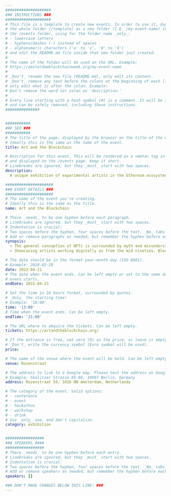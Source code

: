 ```yaml
---
####################
### INSTRUCTIONS ###
####################
# This file is a template to create new events. In order to use it, duplicate
# the whole folder (/template) as a new folder (I.E. /my-event-name) inside of
# the /events folder, using for the folder name _only_:
# - lowercase letters
# - hyphens/dashes (-) instead of spaces
# - alphanumeric characters ('a' to 'z', '0' to '9')
# and edit the README.md file inside that new folder just created.
#
# The name of the folder will be used on the URL. Example:
# https://amsterdamblockchainweek.org/my-event-name
#
# _Don't_ rename the new file (README.md), only edit its content.
# _Don't_ remove any text before the colons at the beginning of each line,
# only edit what is after the colon. Example:
# Don't remove the word nor colon on 'description:'
#
# Every line starting with a hash symbol (#) is a comment. It will be ignored
# and can be safely removed, including these instructions.
###############


###########
### SEO ###
###########
# The title of the page, displayed by the browser on the title of the window.
# Ideally this is the same as the name of the event.
title: Art and the Blockchain

# Description for this event. This will be rendered as a <meta> tag in the HTML,
# and displayed on the /events page. Keep it short.
# Linebreaks are ignored, but they _must_ start with two spaces.
description:
  A unique exhibition of experimental artists in the Ethereum ecosystem.

#####################
### EVENT DETAILS ###
#####################
# The name of the event you're creating.
# Ideally this is the same as the title.
name: Art and the Blockchain

# There _needs_ to be one hyphen before each paragraph.
# Linebreaks are ignored, but they _must_ start with two spaces.
# Indentation is crucial:
# Two spaces before the hyphen, four spaces before the text. _No_ tabs allowed.
# Add or remove paragraphs as needed, but remember the hyphen before each entry.
synopsis:
  - The general conception of NFTs is surrounded by myth and misunderstanding. NFTs are nothing more than linked images, and worse, they are artistically uninteresting. This show handpicks a selection of NFTs from the plethora that is out there to unveil some myths, and to show the width and depth of this cultural phenonemon. More specifically, the show zooms in on the expanding field of fine art within the context of the blockchain. In a tradition that started in the 60's of the previous century, this is just the last step in the evolution of Digital Art.
  - Showcasing artists working digitally as from the mid nineties. Blockchain art is a next step in networked art, if you like it or not. Showcasing NFTs as generative works, instructional pieces, self destroying works, AR virtual installations, mutating compositions, hybrid web and web3 works. Conceptual, textual, abstract and figurative works. Absurd, mythological, contemplative, wonderous and hilarious works.

# The date should be in the format year-month-day (ISO 8601).
# Example: 2018-02-28
date: 2022-04-21
# The date when the event ends. Can be left empty or set to the same day the
# event starts.
endDate: 2022-04-23

# Set the time in 24 hours format, surrounded by quotes.
# _Only_ the starting time!
# Example: '18:00'
time: '13:00'
# Time when the event ends. Can be left empty.
endTime: '21:00'

# The URL where to akquire the tickets. Can be left empty.
tickets: https://artandtheblockchain.org/

# If the entrance is free, set zero (0) as the price, or leave it empty.
# _Don't_ write the currency symbol (Euro symbol will be used).
price:

# The name of the venue where the event will be held. Can be left empty.
venue: Rozenstraat

# The address to link to a Google map. Please test the address on Google Maps.
# Example: Skalitzer Strasse 85-86, 10997 Berlin, Germany
address: Rozenstraat 59, 1016 NN Amsterdam, Netherlands

# The category of the event. Valid options:
# - conference
# - event
# - hackathon
# - workshop
# - drink
# Use _only_ one, and don't capitalize.
category: exhibition


#################
### SPEAKERS ####
#################
# There _needs_ to be one hyphen before each entry.
# Linebreaks are ignored, but they _must_ start with two spaces.
# Indentation is crucial:
# Two spaces before the hyphen, four spaces before the text. _No_ tabs allowed.
# Add or remove speakers as needed, but remember the hyphen before each entry.
speakers: []

### DON'T MAKE CHANGES BELOW THIS LINE! ###
---
```

<!-- ### DON'T MAKE CHANGES BELOW THIS LINE! ### -->

<Event-Content/>
